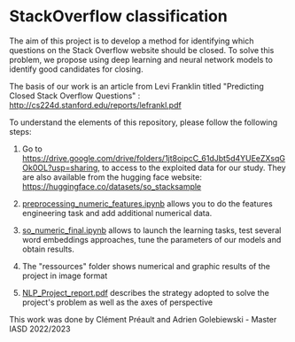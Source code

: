 # StackOverflow classification

The aim of this project is to develop a method for identifying which questions on the Stack Overflow website should be closed. To solve this problem, we propose using deep learning and neural network models to identify good candidates for closing.

The basis of our work is an article from Levi Franklin titled "Predicting Closed Stack Overflow Questions" : http://cs224d.stanford.edu/reports/lefrankl.pdf


To understand the elements of this repository, please follow the following steps:


1. Go to https://drive.google.com/drive/folders/1jt8oipcC_61dJbt5d4YUEeZXsqGOk0OL?usp=sharing, to access to the exploited data for our study. They are also available from the hugging face website: https://huggingface.co/datasets/so_stacksample

2. [preprocessing_numeric_features.ipynb](preprocessing_numeric_features.ipynb) allows you to do the features engineering task and add additional numerical data.

3. [so_numeric_final.ipynb](so_numeric_final.ipynb) allows to launch the learning tasks, test several word embeddings approaches, tune the parameters of our models and obtain results.

4. The "ressources" folder shows numerical and graphic results of the project in image format

5. [NLP_Project_report.pdf](NLP_Project_report.pdf) describes the strategy adopted to solve the project's problem as well as the axes of perspective


This work was done by Clément Préault and Adrien Golebiewski - Master IASD 2022/2023


